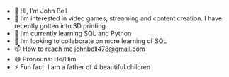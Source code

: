 - 👋 Hi, I’m John Bell
- 👀 I’m interested in video games, streaming and content creation. I have recently gotten into 3D printing.
- 🌱 I’m currently learning SQL and Python
- 💞️ I’m looking to collaborate on more learning of SQL
- 📫 How to reach me johnbell478@gmail.com
- 😄 Pronouns: He/Him
- ⚡ Fun fact: I am a father of 4 beautiful children

<!---
johnbell478/johnbell478 is a ✨ special ✨ repository because its `README.md` (this file) appears on your GitHub profile.
You can click the Preview link to take a look at your changes.
--->
